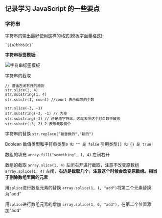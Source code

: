 ## 记录学习 JavaScript 的一些要点

### 字符串

字符串的输出最好使用这样的格式(模板字面量格式):
```
`${a}bbb${c}`
```
**字符串标签模板:**

![字符串标签模板](https://github.com/wolfchen7663/wolfchen7663.github.io/blob/master/_posts/%E5%AD%97%E7%AC%A6%E4%B8%B2%E6%A0%87%E7%AD%BE%E6%A8%A1%E6%9D%BF.png?raw=true)


字符串的截取
```
// 遵循左闭右开的原则
str.slice(1, 4) 
str.substring(1, 4)
str.substr(1, count) //count 表示截取的个数

str.slice(-3, -1)
str.substring(-3, -1) // 为空
str.substring(-3) // 还是原字符串，这就表明这个对负数不敏感
str.substr(-3, 2) 2 表示截取俩个
```

字符串的替换
`str.replace(“被替换的","新的")`


Boolean
数值类型和字符串类型`0 和 "" 是 false`
引用类型`[] 和 {} 是 true`


数组的填充
`array.fill("something", 1, 4)`
左闭右开

数组的截取
`array.slice(1, 4)` 左闭右开进行截取，注意不改变原数组
`array.splice(1, 4)` 左闭，**右边是截取几个，注意这个时候会改变原数组。相当于删除数组里面的元素**

用`splice`进行数组元素的替换
`array.splice(1, 1, "add")`将第二个元素替换为"add"

用`splice`进行数组元素的增加
`array.splice(1, 0, "add")`，在第二个位置添加"add"




